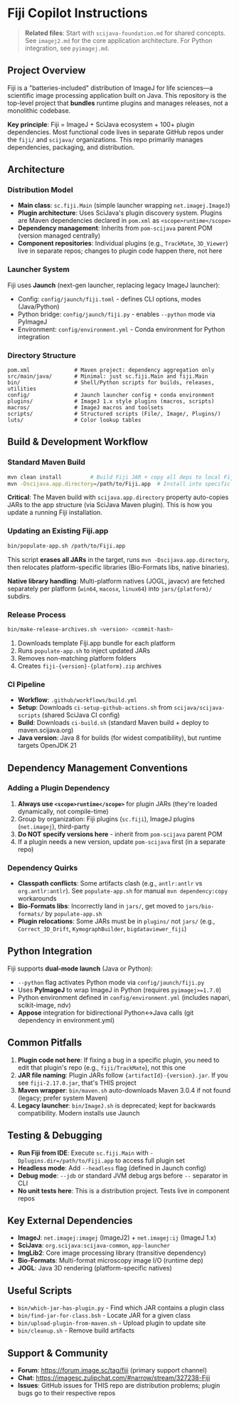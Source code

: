 # Fiji Copilot Instructions

> **Related files**: Start with `scijava-foundation.md` for shared concepts. See `imagej2.md` for the core application architecture. For Python integration, see `pyimagej.md`.

## Project Overview

Fiji is a "batteries-included" distribution of ImageJ for life sciences—a scientific image processing application built on Java. This repository is the top-level project that **bundles** runtime plugins and manages releases, not a monolithic codebase.

**Key principle**: Fiji = ImageJ + SciJava ecosystem + 100+ plugin dependencies. Most functional code lives in separate GitHub repos under the `fiji/` and `scijava/` organizations. This repo primarily manages dependencies, packaging, and distribution.

## Architecture

### Distribution Model
- **Main class**: `sc.fiji.Main` (simple launcher wrapping `net.imagej.ImageJ`)
- **Plugin architecture**: Uses SciJava's plugin discovery system. Plugins are Maven dependencies declared in `pom.xml` as `<scope>runtime</scope>`
- **Dependency management**: Inherits from `pom-scijava` parent POM (version managed centrally)
- **Component repositories**: Individual plugins (e.g., `TrackMate`, `3D_Viewer`) live in separate repos; changes to plugin code happen there, not here

### Launcher System
Fiji uses **Jaunch** (next-gen launcher, replacing legacy ImageJ launcher):
- Config: `config/jaunch/fiji.toml` - defines CLI options, modes (Java/Python)
- Python bridge: `config/jaunch/fiji.py` - enables `--python` mode via PyImageJ
- Environment: `config/environment.yml` - Conda environment for Python integration

### Directory Structure
```
pom.xml              # Maven project: dependency aggregation only
src/main/java/       # Minimal: just sc.fiji.Main and fiji.Main
bin/                 # Shell/Python scripts for builds, releases, utilities
config/              # Jaunch launcher config + conda environment
plugins/             # ImageJ 1.x style plugins (macros, scripts)
macros/              # ImageJ macros and toolsets
scripts/             # Structured scripts (File/, Image/, Plugins/)
luts/                # Color lookup tables
```

## Build & Development Workflow

### Standard Maven Build
```bash
mvn clean install         # Build Fiji JAR + copy all deps to local Fiji.app
mvn -Dscijava.app.directory=/path/to/Fiji.app  # Install into specific Fiji.app
```

**Critical**: The Maven build with `scijava.app.directory` property auto-copies JARs to the app structure (via SciJava Maven plugin). This is how you update a running Fiji installation.

### Updating an Existing Fiji.app
```bash
bin/populate-app.sh /path/to/Fiji.app
```
This script **erases all JARs** in the target, runs `mvn -Dscijava.app.directory`, then relocates platform-specific libraries (Bio-Formats libs, native binaries).

**Native library handling**: Multi-platform natives (JOGL, javacv) are fetched separately per platform (`win64`, `macosx`, `linux64`) into `jars/{platform}/` subdirs.

### Release Process
```bash
bin/make-release-archives.sh <version> <commit-hash>
```
1. Downloads template Fiji.app bundle for each platform
2. Runs `populate-app.sh` to inject updated JARs
3. Removes non-matching platform folders
4. Creates `fiji-{version}-{platform}.zip` archives

### CI Pipeline
- **Workflow**: `.github/workflows/build.yml`
- **Setup**: Downloads `ci-setup-github-actions.sh` from `scijava/scijava-scripts` (shared SciJava CI config)
- **Build**: Downloads `ci-build.sh` (standard Maven build + deploy to maven.scijava.org)
- **Java version**: Java 8 for builds (for widest compatibility), but runtime targets OpenJDK 21

## Dependency Management Conventions

### Adding a Plugin Dependency
1. **Always use `<scope>runtime</scope>`** for plugin JARs (they're loaded dynamically, not compile-time)
2. Group by organization: Fiji plugins (`sc.fiji`), ImageJ plugins (`net.imagej`), third-party
3. **Do NOT specify versions here** - inherit from `pom-scijava` parent POM
4. If a plugin needs a new version, update `pom-scijava` first (in a separate repo)

### Dependency Quirks
- **Classpath conflicts**: Some artifacts clash (e.g., `antlr:antlr` vs `org.antlr:antlr`). See `populate-app.sh` for manual `mvn dependency:copy` workarounds
- **Bio-Formats libs**: Incorrectly land in `jars/`, get moved to `jars/bio-formats/` by `populate-app.sh`
- **Plugin relocations**: Some JARs must be in `plugins/` not `jars/` (e.g., `Correct_3D_Drift`, `KymographBuilder`, `bigdataviewer_fiji`)

## Python Integration

Fiji supports **dual-mode launch** (Java or Python):
- `--python` flag activates Python mode via `config/jaunch/fiji.py`
- Uses **PyImageJ** to wrap ImageJ in Python (requires `pyimagej>=1.7.0`)
- Python environment defined in `config/environment.yml` (includes napari, scikit-image, ndv)
- **Appose** integration for bidirectional Python↔Java calls (git dependency in environment.yml)

## Common Pitfalls

1. **Plugin code not here**: If fixing a bug in a specific plugin, you need to edit that plugin's repo (e.g., `fiji/TrackMate`), not this one
2. **JAR file naming**: Plugin JARs follow `{artifactId}-{version}.jar`. If you see `fiji-2.17.0.jar`, that's THIS project
3. **Maven wrapper**: `bin/maven.sh` auto-downloads Maven 3.0.4 if not found (legacy; prefer system Maven)
4. **Legacy launcher**: `bin/ImageJ.sh` is deprecated; kept for backwards compatibility. Modern installs use Jaunch

## Testing & Debugging

- **Run Fiji from IDE**: Execute `sc.fiji.Main` with `-Dplugins.dir=/path/to/Fiji.app` to access full plugin set
- **Headless mode**: Add `--headless` flag (defined in Jaunch config)
- **Debug mode**: `--jdb` or standard JVM debug args before `--` separator in CLI
- **No unit tests here**: This is a distribution project. Tests live in component repos

## Key External Dependencies

- **ImageJ**: `net.imagej:imagej` (ImageJ2) + `net.imagej:ij` (ImageJ 1.x)
- **SciJava**: `org.scijava:scijava-common`, `app-launcher`
- **ImgLib2**: Core image processing library (transitive dependency)
- **Bio-Formats**: Multi-format microscopy image I/O (runtime dep)
- **JOGL**: Java 3D rendering (platform-specific natives)

## Useful Scripts

- `bin/which-jar-has-plugin.py` - Find which JAR contains a plugin class
- `bin/find-jar-for-class.bsh` - Locate JAR for a given class
- `bin/upload-plugin-from-maven.sh` - Upload plugin to update site
- `bin/cleanup.sh` - Remove build artifacts

## Support & Community

- **Forum**: https://forum.image.sc/tag/fiji (primary support channel)
- **Chat**: https://imagesc.zulipchat.com/#narrow/stream/327238-Fiji
- **Issues**: GitHub issues for THIS repo are distribution problems; plugin bugs go to their respective repos
